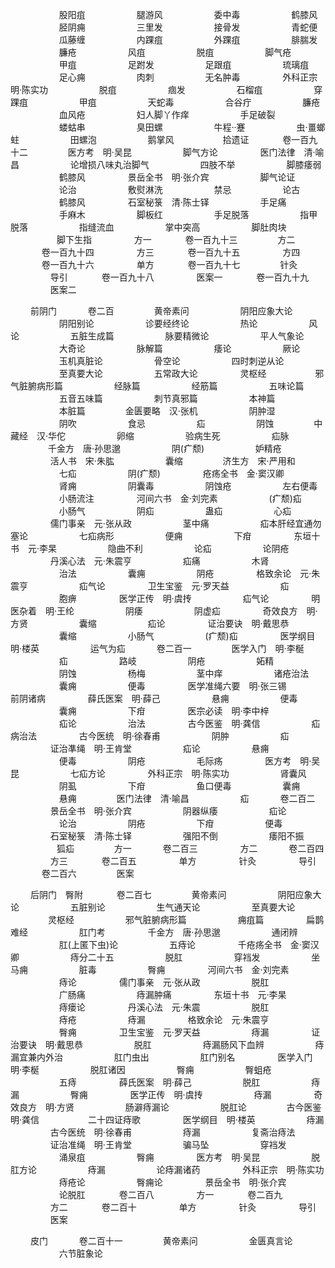 <!-- { "loadSidebar": true } -->
　　 　　　 股阳疽
　　 　　　 腿游风
　　 　　　 委中毒
　　 　　　 鹤膝风
　　 　　　 胫阴痈
　　 　　　 三里发
　　 　　　 接骨发
　　 　　　 青蛇便
　　 　　　 瓜藤缠
　　 　　　 内踝疽
　　 　　　 外踝疽
　　 　　　 腓腨发
　　 　　　 臁疮
　　 　　　 风疽
　　 　　　 脱疽
　　 　　　 脚气疮
　　 　　　 甲疽
　　 　　　 足跗发
　　 　　　 足跟疽
　　 　　　 琉璃疽
　　 　　　 足心痈
　　 　　　 肉刺
　　 　　　 无名肿毒
　　 　　 外科正宗　明·陈实功
　　 　　　 脱疽
　　 　　　 痼发
　　 　　　 石榴疽
　　 　　　 穿踝疽
　　 　　　 甲疽
　　 　　　 天蛇毒
　　 　　　 合谷疔
　　 　　　 臁疮
　　 　　　 血风疮
　　 　　　 妇人脚丫作痒
　　 　　　 手足破裂
　　 　　　 蝼蛄串
　　 　　　 臭田螺
　　 　　　 牛程··蹇
　　 　　　 虫·畺螂蛀
　　 　　　 田螺泡
　　 　　　 鹅掌风
　　　　　  拾遗证
　　 　 卷一百九十二
　　　　  医方考　明·吴昆
　　 　　　 脚气方论
　　 　　 医门法律　清·喻昌
　　 　　　 论增损八味丸治脚气
　　 　　　 四肢不举
　　 　　　 脚膝痿弱
　　 　　　 鹤膝风
　　 　　 景岳全书　明·张介宾
　　 　　　 脚气论证
　　 　　　 论治
　　 　　　 敷熨淋洗
　　 　　　 禁忌
　　 　　　 论古
　　 　　　 鹤膝风
　　 　　 石室秘箓　清·陈士铎
　　 　　　 手足痛
　　 　　　 手麻木
　　 　　　 脚板红
　　 　　　 手足脱落
　　 　　　 指甲脱落
　　 　　　 指缝流血
　　 　　　 掌中突高
　　 　　　 脚肚肉块
　　　　　  脚下生指
　　 　　 方一
　　 　 卷一百九十三
　　　　  方二
　　 　 卷一百九十四
　　 　　 方三
　　 　 卷一百九十五
　　 　　 方四
　　 　 卷一百九十六
　　 　　 单方
　　 　 卷一百九十七
　　　　  针灸
　　 　　 导引
　　 　 卷一百九十八
　　 　　 医案一
　　 　 卷一百九十九
　　 　　 医案二

　　  前阴门
　　　  卷二百
　　　　  黄帝素问
　　 　　　 阴阳应象大论
　　 　　　 阴阳别论
　　 　　　 诊要经终论
　　 　　　 热论
　　 　　　 风论
　　 　　　 五脏生成篇
　　 　　　 脉要精微论
　　 　　　 平人气象论
　　 　　　 大奇论
　　 　　　 脉解篇
　　 　　　 痿论
　　 　　　 厥论
　　 　　　 玉机真脏论
　　 　　　 骨空论
　　 　　　 四时刺逆从论
　　 　　　 至真要大论
　　 　　　 五常政大论
　　 　　 灵枢经
　　　　　  邪气脏腑病形篇
　　 　　　 经脉篇
　　 　　　 经筋篇
　　 　　　 五味论篇
　　 　　　 五音五味篇
　　 　　　 刺节真邪篇
　　 　　　 本神篇
　　 　　　 本脏篇
　　　　  金匮要略　汉·张机
　　 　　　 阴肿湿
　　 　　　 阴吹
　　 　　　 食忌
　　 　　　 疝
　　 　　　 阴蚀
　　　　  中藏经　汉·华佗
　　 　　　 卵缩
　　 　　　 验病生死
　　 　　　 疝脉
　　　　  千金方　唐·孙思邈
　　 　　　 阴(疒颓)
　　 　　　 妒精疮
　　 　　 活人书　宋·朱肱
　　 　　　 囊缩
　　　　  济生方　宋·严用和
　　 　　　 七疝
　　 　　　 阴(疒颓)
　　 　　 疮疡全书　金·窦汉卿
　　 　　　 肾痈
　　 　　　 阴囊毒
　　 　　　 阴蚀疮
　　 　　　 左右便毒
　　 　　　 小肠流注
　　 　　 河间六书　金·刘完素
　　 　　　 (疒颓)疝
　　 　　　 小肠气
　　 　　　 阴疝
　　 　　　 蛊疝
　　 　　　 心疝
　　 　　 儒门事亲　元·张从政
　　 　　　 茎中痛
　　 　　　 疝本肝经宜通勿塞论
　　 　　　 七疝病形
　　 　　　 便痈
　　 　　　 下疳
　　 　　 东垣十书　元·李杲
　　 　　　 隐曲不利
　　 　　　 论疝
　　 　　　 论阴疮
　　 　　 丹溪心法　元·朱震亨
　　 　　　 疝痛
　　 　　　 木肾
　　 　　　 治法
　　 　　　 囊痈
　　 　　　 阴疮
　　 　　 格致余论　元·朱震亨
　　 　　　 疝气论
　　 　　 卫生宝鉴　元·罗天益
　　 　　　 疝
　　 　　　 胞痹
　　 　　 医学正传　明·虞抟
　　 　　　 疝气论
　　 　　 明医杂着　明·王纶
　　 　　　 阴痿
　　 　　　 阴虚疝
　　 　　 奇效良方　明·方贤
　　 　　　 囊缩
　　 　　　 疝论
　　 　　 证治要诀　明·戴思恭
　　 　　　 囊缩
　　 　　　 小肠气
　　 　　　 (疒颓)疝
　　 　　 医学纲目　明·楼英
　　 　　　 运气为疝
　　　  卷二百一
　　　　  医学入门　明·李梴
　　 　　　 疝
　　 　　　 路岐
　　 　　　 阴疮
　　 　　　 妬精
　　 　　　 阴蚀
　　 　　　 杨梅
　　 　　　 茎中痒
　　 　　　 诸疮治法
　　 　　　 囊痈
　　 　　　 便毒
　　 　　 医学准绳六要　明·张三锡　　 　　　 前阴诸病
　　 　　 薛氏医案　明·薛己
　　 　　　 悬痈
　　 　　　 便毒
　　 　　　 囊痈
　　 　　　 下疳
　　 　　 医宗必读　明·李中梓
　　 　　　 疝论
　　 　　　 治法
　　 　　 古今医鉴　明·龚信
　　 　　　 疝病治法
　　 　　 古今医统　明·徐春甫
　　 　　　 阴肿
　　 　　　 疝
　　 　　 证治凖绳　明·王肯堂
　　 　　　 疝论
　　 　　　 悬痈
　　 　　　 便毒
　　 　　　 阴疮
　　 　　　 毛际疡
　　 　　 医方考　明·吴昆
　　 　　　 七疝方论
　　 　　 外科正宗　明·陈实功
　　 　　　 肾囊风
　　 　　　 阴虱
　　 　　　 下疳
　　 　　　 鱼口便毒
　　 　　　 囊痈
　　 　　　 悬痈
　　　　  医门法律　清·喻昌
　　 　　　 疝
　　　  卷二百二
　　 　　 景岳全书　明·张介宾
　　 　　　 阴器纵痿
　　 　　　 疝论
　　 　　　 论治
　　 　　　 阴疮
　　 　　　 下疳
　　 　　　 便毒
　　 　　 石室秘箓　清·陈士铎
　　 　　　 强阳不倒
　　 　　　 痿阳不振
　　　　　  狐疝
　　　　  方一
　　　  卷二百三
　　 　　 方二
　　　  卷二百四
　　 　　 方三
　　 　 卷二百五
　　 　　 单方
　　 　　 针灸
　　 　　 导引
　　 　 卷二百六
　　　　  医案

　　  后阴门　臀附
　　 　 卷二百七
　　　　  黄帝素问
　　 　　　 阴阳应象大论
　　 　　　 五脏别论
　　 　　　 生气通天论
　　 　　　 至真要大论
　　　　  灵枢经
　　 　　　 邪气脏腑病形篇
　　 　　　 痈疽篇
　　 　　 扁鹊难经
　　 　　　 肛门考
　　 　　 千金方　唐·孙思邈
　　 　　　 通闭辨
　　 　　　 肛(上匿下虫)论
　　 　　　 五痔论
　　 　　 千疮疡全书　金·窦汉卿
　　 　　　 痔分二十五
　　 　　　 脱肛
　　 　　　 穿裆发
　　 　　　 坐马痈
　　 　　　 脏毒
　　 　　　 臀痈
　　 　　 河间六书　金·刘完素
　　 　　　 痔论
　　 　　 儒门事亲　元·张从政
　　 　　　 脱肛
　　 　　　 广肠痛
　　 　　　 痔漏肿痛
　　 　　 东垣十书　元·李杲
　　 　　　 痔瘘论
　　 　　 丹溪心法　元·朱震
　　 　　　 脱肛
　　 　　　 痔疮
　　 　　　 痔漏
　　 　　 格致余论　元·朱震亨
　　 　　　 臀痈
　　 　　 卫生宝鉴　元·罗天益
　　 　　　 痔漏
　　 　　 证治要诀　明·戴思恭
　　 　　　 脱肛
　　 　　　 痔漏肠风下血辨
　　 　　　 痔漏宜兼内外治
　　 　　　 肛门虫出
　　 　　　 肛门别名
　　 　　 医学入门　明·李梴
　　 　　　 脱肛诸因
　　 　　　 臀痈
　　 　　　 臀蛆疮
　　 　　　 五痔
　　 　　 薛氏医案　明·薛己
　　 　　　 脱肛
　　 　　　 痔漏
　　 　　　 臀痈
　　 　　 医学正传　明·虞抟
　　 　　　 痔漏
　　 　　 奇效良方　明·方贤
　　 　　　 肠澼痔漏论
　　 　　　 脱肛论
　　　　  古今医鉴　明·龚信
　　　　　  二十四证痔歌
　　 　　 医学纲目　明·楼英
　　 　　　 痔漏
　　 　　 古今医统　明·徐春甫
　　 　　　 痔漏
　　 　　　 复斋治痔法
　　 　　 证治准绳　明·王肯堂
　　 　　　 骗马坠
　　 　　　 穿裆发
　　 　　　 涌泉疽
　　 　　　 臀痈
　　 　　 医方考　明·吴昆
　　 　　　 脱肛方论
　　 　　　 痔漏
　　 　　　 论痔漏诸药
　　 　　 外科正宗　明·陈实功
　　　　 　 痔疮论
　　 　　　 臀痈论
　　 　　 景岳全书　明·张介宾
　　 　　　 论脱肛
　　 　 卷二百八
　　 　　 方一
　　 　 卷二百九
　　 　　 方二
　　 　 卷二百十
　　 　　 单方
　　 　　 针灸
　　 　　 导引
　　 　　 医案

　　  皮门
　　　  卷二百十一
　　　　  黄帝素问
　　 　　　 金匮真言论
　　 　　　 六节脏象论
